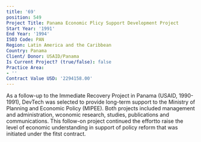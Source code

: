 ```yaml
---
title: '69'
position: 549
Project Title: Panama Economic Plicy Support Development Project
Start Year: '1991'
End Year: '1994'
ISO3 Code: PAN
Region: Latin America and the Caribbean
Country: Panama
Client/ Donor: USAID/Panama
Is Current Project? (true/false): false
Practice Area:
- ''
Contract Value USD: '2294158.00'
---
```


As a follow-up to the Immediate Recovery Project in Panama (USAID, 1990-1991), DevTech was selected to provide long-term support to the Ministry of Planning and Economic Policy (MIPEE). Both projects included management and administration, wconomic research, studies, publications and communications. This follow-on project continued the effortto raise the level of economic understanding in support of policy reform that was initiated under the fitst contract.